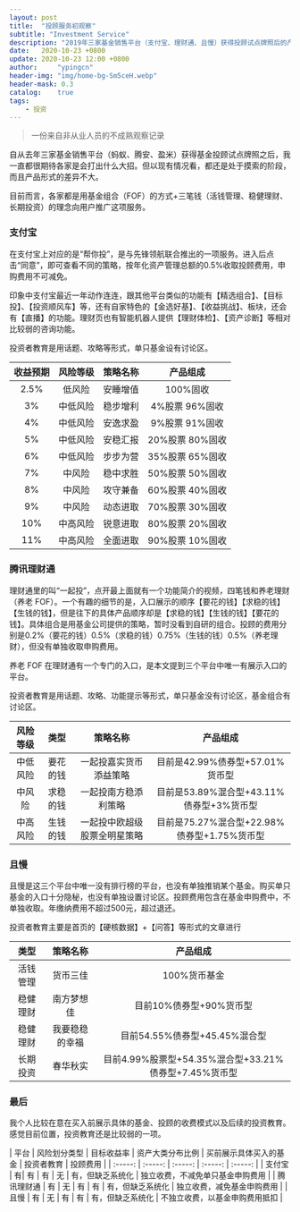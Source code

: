 ```yaml
---
layout: post
title:  "投顾服务初观察"
subtitle: "Investment Service"
description: "2019年三家基金销售平台（支付宝、理财通、且慢）获得投顾试点牌照后的产品变化"
date:   2020-10-23 +0800
update: 2020-10-23 12:00 +0800
author:     "ypingcn"
header-img: "img/home-bg-Sm5ceH.webp"
header-mask: 0.3
catalog:    true
tags:
    - 投资
---
```


> 一份来自非从业人员的不成熟观察记录

自从去年三家基金销售平台（蚂蚁、腾安、盈米）获得基金投顾试点牌照之后，我一直都很期待各家是会打出什么大招。但以现有情况看，都还是处于摸索的阶段，而且产品形式的差异不大。

目前而言，各家都是用基金组合（FOF）的方式+三笔钱（活钱管理、稳健理财、长期投资）的理念向用户推广这项服务。

### 支付宝

在支付宝上对应的是“帮你投”，是与先锋领航联合推出的一项服务。进入后点击“同意”，即可查看不同的策略，按年化资产管理总额的0.5%收取投顾费用，申购费用不可减免。

印象中支付宝最近一年动作连连，跟其他平台类似的功能有【精选组合】、【目标投】、【投资顺风车】等，还有自家特色的【金选好基】、【收益挑战】、板块，还会有【直播】的功能。理财页也有智能机器人提供【理财体检】、【资产诊断】等相对比较弱的咨询功能。

投资者教育是用话题、攻略等形式，单只基金设有讨论区。

| 收益预期 | 风险等级 | 策略名称 | 产品组成 |
| :-----: | :-----: | :-----: | :-----: |
| 2.5% | 低风险 | 安睡增值 | 100%固收 |
| 3% | 中低风险 | 稳步增利 | 4%股票 96%固收 |
| 4% | 中低风险 | 安逸求盈 | 9%股票 91%固收 |
| 5% | 中低风险 | 安稳汇报 | 20%股票 80%固收 |
| 6% | 中低风险 | 步步为营 | 35%股票 65%固收 |
| 7% | 中风险 | 稳中求胜 | 50%股票 50%固收 |
| 8% | 中风险 | 攻守兼备 | 60%股票 40%固收 |
| 9% | 中风险 | 动态进取 | 70%股票 30%固收 |
| 10% | 中高风险 | 锐意进取 | 80%股票 20%固收 |
| 11% | 中高风险 | 全面进取 | 90%股票 10%固收 |

### 腾讯理财通

理财通里的叫“一起投”，点开最上面就有一个功能简介的视频，四笔钱和养老理财（养老 FOF）。一个有趣的细节的是，入口展示的顺序【要花的钱】【求稳的钱】【生钱的钱】，但是往下的具体产品顺序却是【求稳的钱】【生钱的钱】【要花的钱】。具体组合是用基金公司提供的策略，暂时没看到自研的组合。投顾的费用分别是0.2%（要花的钱）0.5%（求稳的钱）0.75%（生钱的钱）0.5%（养老理财），但没有单独收取申购费用。

养老 FOF 在理财通有一个专门的入口，是本文提到三个平台中唯一有展示入口的平台。

投资者教育是用话题、攻略、功能提示等形式，单只基金没有讨论区，基金组合有讨论区。

| 风险等级 | 类型 | 策略名称 | 产品组成 |
| :-----: | :-----: | :-----: | :-----: |
| 中低风险 | 要花的钱 | 一起投嘉实货币添益策略 | 目前是42.99%债券型+57.01%货币型 |
| 中风险 | 求稳的钱 | 一起投南方稳添利策略 | 目前是53.89%混合型+43.11%债券型+3%货币型 |
| 中高风险 | 生钱的钱 | 一起投中欧超级股票全明星策略 | 目前是75.27%混合型+22.98%债券型+1.75%货币型 |

### 且慢

且慢是这三个平台中唯一没有排行榜的平台，也没有单独推销某个基金。购买单只基金的入口十分隐秘，也没有单独设置讨论区。投顾费用包含在基金申购费中，不单独收取。年缴纳费用不超过500元，超过退还。

投资者教育主要是首页的【硬核数据】+【问答】等形式的文章进行

| 类型 | 策略名称 | 产品组成 |
| :-----: | :-----: | :-----: |
| 活钱管理 | 货币三佳 | 100%货币基金 |
| 稳健理财 | 南方梦想佳 | 目前10%债券型+90%货币型 |
| 稳健理财 | 我要稳稳的幸福 | 目前54.55%债券型+45.45%混合型 |
| 长期投资 | 春华秋实 | 目前4.99%股票型+54.35%混合型+33.21%债券型+7.45%货币型 |

### 最后

我个人比较在意在买入前展示具体的基金、投顾的收费模式以及后续的投资教育。感觉目前位置，投资教育还是比较弱的一项。

| 平台 | 风险划分类型 | 目标收益率 | 资产大类分布比例 | 买前展示具体买入的基金 | 投资者教育 | 投顾费用 |
| :-----: | :-----: | :-----: | :-----: | :-----: |
| 支付宝 | 有| 有 | 有 | 无 | 有，但缺乏系统化 | 独立收费，不减免单只基金申购费用 |
| 腾讯理财通 | 有 | 无 | 有 | 有 | 有，但缺乏系统化 | 独立收费，减免基金申购费用 |
| 且慢 | 有 | 无 | 有 | 有 | 有，但缺乏系统化 | 不独立收费，以基金申购费用抵扣 |  

